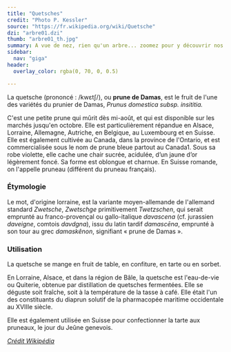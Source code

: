 ```yaml
---
title: "Quetsches"
credit: "Photo P. Kessler"
source: "https://fr.wikipedia.org/wiki/Quetsche"
dzi: "arbre01.dzi"
thumb: "arbre01_th.jpg"
summary: A vue de nez, rien qu'un arbre... zoomez pour y découvrir nos fruits alsaciens typique.
sidebar:
  nav: "giga"
header:
  overlay_color: rgba(0, 70, 0, 0.5) 

---
```


La quetsche (prononcé : /kwɛtʃ/), ou **prune de Damas**, est le fruit de l'une des variétés du prunier de Damas, *Prunus domestica subsp. insititia.*

C'est une petite prune qui mûrit dès mi-août, et qui est disponible sur les marchés jusqu'en octobre. Elle est particulièrement répandue en Alsace, Lorraine, Allemagne, Autriche, en Belgique, au Luxembourg et en Suisse. Elle est également cultivée au Canada, dans la province de l'Ontario, et est commercialisée sous le nom de prune bleue partout au Canada1. Sous sa robe violette, elle cache une chair sucrée, acidulée, d’un jaune d’or légèrement foncé. Sa forme est oblongue et charnue. En Suisse romande, on l'appelle pruneau (différent du pruneau français).

### Étymologie

Le mot, d'origine lorraine, est la variante moyen-allemande de l'allemand standard *Zwetsche*, *Zwetschge* primitivement *Twetzschen*, qui serait emprunté au franco-provençal ou gallo-italique *davascena* (cf. jurassien *daveigne*, comtois *davdgna*), issu du latin tardif *damascēna*, emprunté à son tour au grec *damaskênon*, signifiant « prune de Damas ».

### Utilisation

La quetsche se mange en fruit de table, en confiture, en tarte ou en sorbet.

En Lorraine, Alsace, et dans la région de Bâle, la quetsche est l'eau-de-vie ou Quiterie, obtenue par distillation de quetsches fermentées. Elle se déguste soit fraîche, soit à la température de la tasse à café. Elle était l'un des constituants du diaprun solutif de la pharmacopée maritime occidentale au XVIIIe siècle.

Elle est également utilisée en Suisse pour confectionner la tarte aux pruneaux, le jour du Jeûne genevois.

<cite>[Crédit Wikipédia]({{page.source}})</cite>
